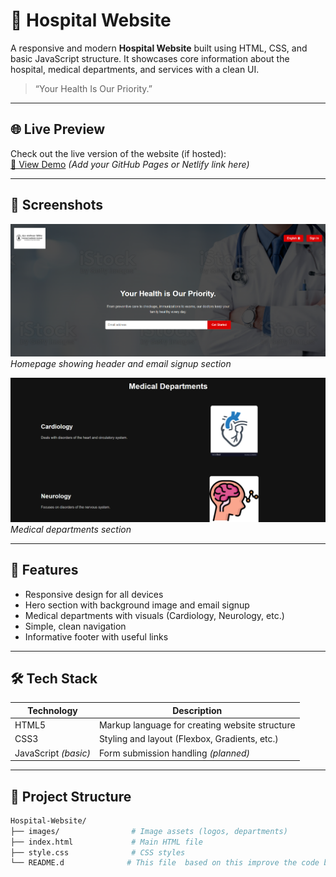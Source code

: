 # 🏥 Hospital Website

A responsive and modern **Hospital Website** built using HTML, CSS, and basic JavaScript structure. It showcases core information about the hospital, medical departments, and services with a clean UI.

> “Your Health Is Our Priority.”

---

## 🌐 Live Preview

Check out the live version of the website (if hosted):  
[🔗 View Demo](#) *(Add your GitHub Pages or Netlify link here)*

---

## 📸 Screenshots

![Screenshot 1](images/screenshot1.png)  
*Homepage showing header and email signup section*

![Screenshot 2](images/screenshot2.png)  
*Medical departments section*

---

## 🧠 Features

-  Responsive design for all devices
-  Hero section with background image and email signup
-  Medical departments with visuals (Cardiology, Neurology, etc.)
-  Simple, clean navigation
-  Informative footer with useful links

---

## 🛠️ Tech Stack

| Technology | Description |
|------------|-------------|
| HTML5      | Markup language for creating website structure |
| CSS3       | Styling and layout (Flexbox, Gradients, etc.) |
| JavaScript *(basic)* | Form submission handling *(planned)* |

---

## 📁 Project Structure

```bash
Hospital-Website/
├── images/                # Image assets (logos, departments)
├── index.html             # Main HTML file
├── style.css              # CSS styles
└── README.d              # This file  based on this improve the code but  only use html and css
